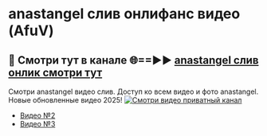 # anastangel слив онлифанс видео (AfuV)
## 🔴 Смотри тут в канале 🌐==►► [anastangel слив онлик смотри тут](https://bom.so/R4l9B5)

Смотри anastangel видео слив. Доступ ко всем видео и фото anastangel. Новые обновленные видео 2025!
[![Смотри видео приватный канал](https://i.ibb.co/230xmKkm/player.gif)](https://cutt.ly/TrcKirfj)

- [Видео №2](https://bit.ly/vidzwatch)
- [Видео №3](https://cutt.ly/TrcKirfj)
